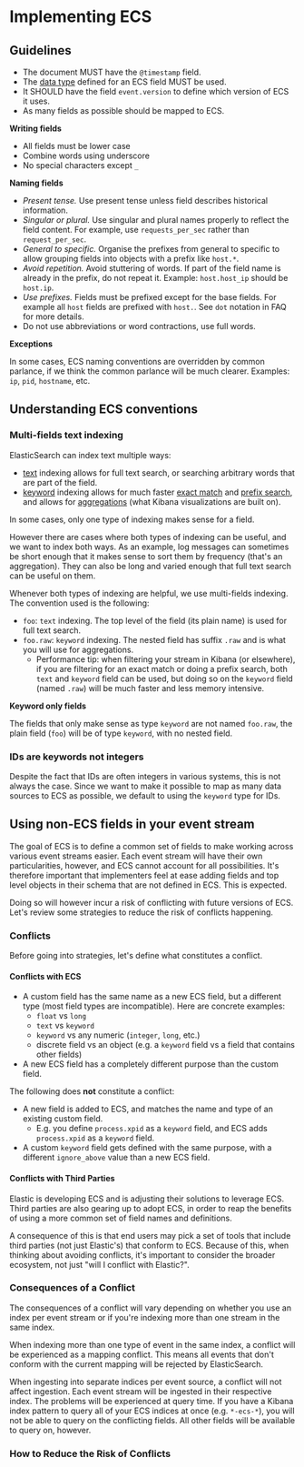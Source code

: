 # <a name="implementing-ecs"></a>Implementing ECS

## Guidelines

* The document MUST have the `@timestamp` field.
* The [data type](https://www.elastic.co/guide/en/elasticsearch/reference/6.2/mapping-types.html) defined for an ECS field MUST be used.
* It SHOULD have the field `event.version` to define which version of ECS it uses.
* As many fields as possible should be mapped to ECS.

**Writing fields**

* All fields must be lower case
* Combine words using underscore
* No special characters except `_`

**Naming fields**

* *Present tense.* Use present tense unless field describes historical information.
* *Singular or plural.* Use singular and plural names properly to reflect the field content. For example, use `requests_per_sec` rather than `request_per_sec`.
* *General to specific.* Organise the prefixes from general to specific to allow grouping fields into objects with a prefix like `host.*`.
* *Avoid repetition.* Avoid stuttering of words. If part of the field name is already in the prefix, do not repeat it. Example: `host.host_ip` should be `host.ip`.
* *Use prefixes.* Fields must be prefixed except for the base fields. For example all `host` fields are prefixed with `host.`. See `dot` notation in FAQ for more details.
* Do not use abbreviations or word contractions, use full words.

**Exceptions**

In some cases, ECS naming conventions are overridden by common parlance, if
we think the common parlance will be much clearer. Examples: `ip`, `pid`,
`hostname`, etc.


## Understanding ECS conventions

### Multi-fields text indexing

ElasticSearch can index text multiple ways:

* [text](https://www.elastic.co/guide/en/elasticsearch/reference/current/text.html) indexing allows for full text search, or searching arbitrary words that
  are part of the field.
* [keyword](https://www.elastic.co/guide/en/elasticsearch/reference/current/keyword.html) indexing allows for much faster
  [exact match](https://www.elastic.co/guide/en/elasticsearch/reference/current/query-dsl-term-query.html)
  and [prefix search](https://www.elastic.co/guide/en/elasticsearch/reference/current/query-dsl-prefix-query.html),
  and allows for [aggregations](https://www.elastic.co/guide/en/elasticsearch/reference/current/search-aggregations.html)
  (what Kibana visualizations are built on).

In some cases, only one type of indexing makes sense for a field.

However there are cases where both types of indexing can be useful, and we want
to index both ways.
As an example, log messages can sometimes be short enough that it makes sense
to sort them by frequency (that's an aggregation). They can also be long and
varied enough that full text search can be useful on them.

Whenever both types of indexing are helpful, we use multi-fields indexing. The
convention used is the following:

* `foo`: `text` indexing.
  The top level of the field (its plain name) is used for full text search.
* `foo.raw`: `keyword` indexing.
  The nested field has suffix `.raw` and is what you will use for aggregations.
  * Performance tip: when filtering your stream in Kibana (or elsewhere), if you
    are filtering for an exact match or doing a prefix search,
    both `text` and `keyword` field can be used, but doing so on the `keyword`
    field (named `.raw`) will be much faster and less memory intensive.

**Keyword only fields**

The fields that only make sense as type `keyword` are not named `foo.raw`, the
plain field (`foo`) will be of type `keyword`, with no nested field.

### IDs are keywords not integers

Despite the fact that IDs are often integers in various systems, this is not
always the case. Since we want to make it possible to map as many data sources
to ECS as possible, we default to using the `keyword` type for IDs.

## Using non-ECS fields in your event stream

The goal of ECS is to define a common set of fields to make working across various
event streams easier. Each event stream will have their own particularities, however,
and ECS cannot account for all possibilities.
It's therefore important that implementers feel at ease adding fields and
top level objects in their schema that are not defined in ECS.
This is expected.

Doing so will however incur a risk of conflicting with future versions of ECS.
Let's review some strategies to reduce the risk of conflicts happening.

### Conflicts

Before going into strategies, let's define what constitutes a conflict.

#### Conflicts with ECS

* A custom field has the same name as a new ECS field, but a different type
  (most field types are incompatible). Here are concrete examples:
  * `float` vs `long`
  * `text` vs `keyword`
  * `keyword` vs any numeric (`integer`, `long`, etc.)
  * discrete field vs an object (e.g. a `keyword` field vs a field that contains other fields)
* A new ECS field has a completely different purpose than the custom field.

The following does **not** constitute a conflict:

* A new field is added to ECS, and matches the name and type of an existing
  custom field.
  * E.g. you define `process.xpid` as a `keyword` field, and ECS adds
    `process.xpid` as a `keyword` field.
* A custom `keyword` field gets defined with the same purpose, with a different
  `ignore_above` value than a new ECS field.

#### Conflicts with Third Parties

Elastic is developing ECS and is adjusting their solutions to leverage ECS.
Third parties are also gearing up to adopt ECS, in order to reap the benefits of
using a more common set of field names and definitions.

A consequence of this is that end users may pick a set of tools that
include third parties (not just Elastic's) that conform to ECS. Because of this,
when thinking about avoiding conflicts, it's important to consider the
broader ecosystem, not just "will I conflict with Elastic?".

### Consequences of a Conflict

The consequences of a conflict will vary depending on whether you use an index
per event stream or if you're indexing more than one stream in the same index.

When indexing more than one type of event in the same index, a conflict will
be experienced as a mapping conflict. This means all events that don't conform
with the current mapping will be rejected by ElasticSearch.

When ingesting into separate indices per event source, a conflict will not affect ingestion.
Each event stream will be ingested in their respective index.
The problems will be experienced at query time.
If you have a Kibana index pattern to query all of your ECS indices at once
(e.g. `*-ecs-*`), you will not be able to query on the conflicting fields.
All other fields will be available to query on, however.

### How to Reduce the Risk of Conflicts


